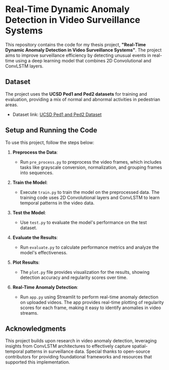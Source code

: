# Real-Time Dynamic Anomaly Detection in Video Surveillance Systems

This repository contains the code for my thesis project, **"Real-Time Dynamic Anomaly Detection in Video Surveillance Systems"**. The project aims to improve surveillance efficiency by detecting unusual events in real-time using a deep learning model that combines 2D Convolutional and ConvLSTM layers.

## Dataset

The project uses the **UCSD Ped1 and Ped2 datasets** for training and evaluation, providing a mix of normal and abnormal activities in pedestrian areas.

- Dataset link: [UCSD Ped1 and Ped2 Dataset](http://www.svcl.ucsd.edu/projects/anomaly/dataset.htm)

## Setup and Running the Code

To use this project, follow the steps below:

1. **Preprocess the Data**: 
   - Run `pre_process.py` to preprocess the video frames, which includes tasks like grayscale conversion, normalization, and grouping frames into sequences.
   
2. **Train the Model**: 
   - Execute `train.py` to train the model on the preprocessed data. The training code uses 2D Convolutional layers and ConvLSTM to learn temporal patterns in the video data.

3. **Test the Model**: 
   - Use `test.py` to evaluate the model's performance on the test dataset.

4. **Evaluate the Results**: 
   - Run `evaluate.py` to calculate performance metrics and analyze the model's effectiveness.

5. **Plot Results**:
   - The `plot.py` file provides visualization for the results, showing detection accuracy and regularity scores over time.

6. **Real-Time Anomaly Detection**:
   - Run `app.py` using Streamlit to perform real-time anomaly detection on uploaded videos. The app provides real-time plotting of regularity scores for each frame, making it easy to identify anomalies in video streams.


## Acknowledgments

This project builds upon research in video anomaly detection, leveraging insights from ConvLSTM architectures to effectively capture spatial-temporal patterns in surveillance data. Special thanks to open-source contributors for providing foundational frameworks and resources that supported this implementation.

   
